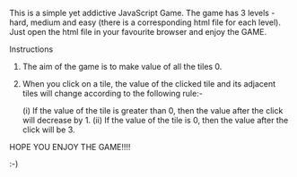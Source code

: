 This is a simple yet addictive JavaScript Game. The game has 3 levels - hard, medium and easy (there is a corresponding html file for each level). Just open the html file in your favourite browser and enjoy the GAME. 

Instructions

1. The aim of the game is to make value of all the tiles 0.
2. When you click on a tile, the value of the clicked tile and its adjacent tiles will change according to the following rule:-
	
	(i) If the value of the tile is greater than 0, then the value after the click will decrease by 1.
	(ii) If the value of the tile is 0, then the value after the click will be 3.


HOPE YOU ENJOY THE GAME!!!!

:-)